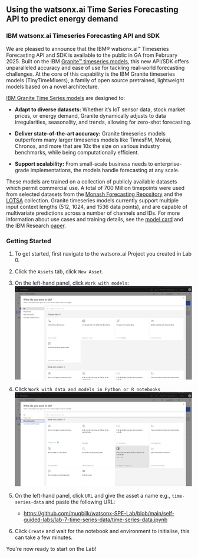 
## Using the watsonx.ai Time Series Forecasting API to predict energy demand

### IBM watsonx.ai Timeseries Forecasting API and SDK 

We are pleased to announce that the IBM® watsonx.ai™ Timeseries Forecasting API and SDK is available to the public in GA from February 2025. Built on the IBM [Granite™ timeseries models](https://www.ibm.com/granite), this new API/SDK offers unparalleled accuracy and ease of use for tackling real-world forecasting challenges. At the core of this capability is the IBM Granite timeseries models (TinyTimeMixers), a family of open source pretrained, lightweight models based on a novel architecture.


[IBM Granite Time Series models](https://arxiv.org/pdf/2401.03955) are designed to:

- **Adapt to diverse datasets:** Whether it’s IoT sensor data, stock market prices, or energy demand, Granite dynamically adjusts to data irregularities, seasonality, and trends, allowing for zero-shot forecasting.

- **Deliver state-of-the-art accuracy:** Granite timeseries models outperform many larger timeseries models like TimesFM, Moirai, Chronos, and more that are 10x the size on various industry benchmarks, while being computationally efficient.

- **Support scalability:** From small-scale business needs to enterprise-grade implementations, the models handle forecasting at any scale.

 These models are trained on a collection of publicly available datasets which permit commercial use. A total of 700 Million timepoints were used from selected datasets from the [Monash Forecasting Repository](https://openreview.net/pdf?id=wEc1mgAjU-) and the [LOTSA](https://arxiv.org/abs/2402.02592) collection. Granite timeseries models currently support multiple input context lengths (512, 1024, and 1536 data points), and are capable of multivariate predictions across a number of channels and IDs. For more information about use cases and training details, see the [model card](https://huggingface.co/ibm-granite/granite-timeseries-ttm-r2) and the IBM Research [paper](https://arxiv.org/pdf/2401.03955).

### Getting Started

1. To get started, first navigate to the watsonx.ai Project you created in Lab 0.
2. Click the `Assets` tab, click `New Asset`.
3. On the left-hand panel, click `Work with models`:
![Asset](./images/wx-import-notebook.png)
4. Click `Work with data and models in Python or R notebooks`
![Asset](./images/wx-import-notebook2.png)
5. On the left-hand panel, click `URL` and give the asset a name e.g., `time-series-data` and paste the following URL:
   - https://github.com/muqbilk/watsonx-SPE-Lab/blob/main/self-guided-labs/lab-7-time-series-data/time-series-data.ipynb

6. Click `Create` and wait for the notebook and environment to initialise, this can take a few minutes.

You're now ready to start on the Lab!
